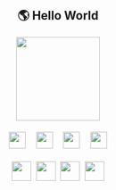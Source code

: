 <h2 align="center">🌎 Hello World</h2>

<div align="center">
  <img src="https://media.giphy.com/media/Ju7l5y9osyymQ/giphy.gif" height="150"/>
</div>

<div align="center" style="margin-top:20px;">
  <!-- Linguagens -->
  <img src="https://cdn.jsdelivr.net/gh/devicons/devicon/icons/java/java-original.svg" height="30" style="margin-right:15px;" />
  <img src="https://cdn.jsdelivr.net/gh/devicons/devicon/icons/html5/html5-original.svg" height="30" style="margin-right:15px;" />
  <img src="https://cdn.jsdelivr.net/gh/devicons/devicon/icons/python/python-original.svg" height="30" style="margin-right:15px;" />
  <img src="https://cdn.jsdelivr.net/gh/devicons/devicon/icons/csharp/csharp-original.svg" height="30" />
</div>

<div align="center" style="margin-top:20px;">
  <!-- Redes sociais -->
  <img src="https://img.shields.io/static/v1?message=Instagram&logo=instagram&label=&color=E4405F&logoColor=white&style=for-the-badge" height="35" style="margin-right:5px;" />
  <img src="https://img.shields.io/static/v1?message=Twitch&logo=twitch&label=&color=9146FF&logoColor=white&style=for-the-badge" height="35" style="margin-right:5px;" />
  <img src="https://img.shields.io/static/v1?message=Discord&logo=discord&label=&color=7289DA&logoColor=white&style=for-the-badge" height="35" style="margin-right:5px;" />
  <img src="https://img.shields.io/static/v1?message=LinkedIn&logo=linkedin&label=&color=0077B5&logoColor=white&style=for-the-badge" height="35" />
</div>
